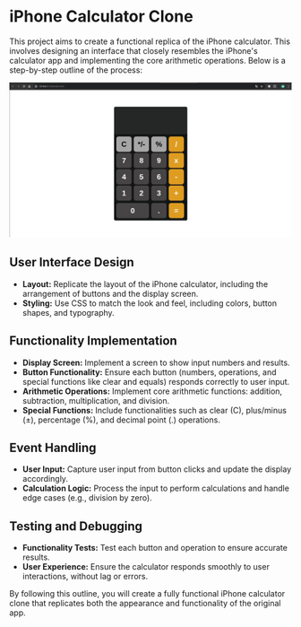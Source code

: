 # iPhone Calculator Clone

This project aims to create a functional replica of the iPhone calculator. This involves designing an interface that closely resembles the iPhone's calculator app and implementing the core arithmetic operations. Below is a step-by-step outline of the process:

![iPhone Calculator Clone](result.png)


## User Interface Design
- **Layout:** Replicate the layout of the iPhone calculator, including the arrangement of buttons and the display screen.
- **Styling:** Use CSS to match the look and feel, including colors, button shapes, and typography.

## Functionality Implementation
- **Display Screen:** Implement a screen to show input numbers and results.
- **Button Functionality:** Ensure each button (numbers, operations, and special functions like clear and equals) responds correctly to user input.
- **Arithmetic Operations:** Implement core arithmetic functions: addition, subtraction, multiplication, and division.
- **Special Functions:** Include functionalities such as clear (C), plus/minus (±), percentage (%), and decimal point (.) operations.

## Event Handling
- **User Input:** Capture user input from button clicks and update the display accordingly.
- **Calculation Logic:** Process the input to perform calculations and handle edge cases (e.g., division by zero).

## Testing and Debugging
- **Functionality Tests:** Test each button and operation to ensure accurate results.
- **User Experience:** Ensure the calculator responds smoothly to user interactions, without lag or errors.

By following this outline, you will create a fully functional iPhone calculator clone that replicates both the appearance and functionality of the original app.
